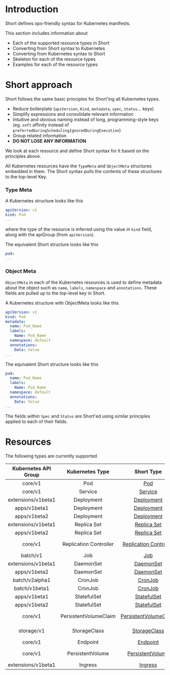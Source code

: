 # Introduction

Short defines ops-friendly syntax for Kubernetes manifests. 

This section includes information about

 - Each of the supported resource types in Short
 - Converting from Short syntax to Kubernetes
 - Converting from Kubernetes syntax to Short
 - Skeleton for each of the resource types
 - Examples for each of the resource types

# Short approach

Short follows the same basic principles for Short'ing all Kubernetes types. 

 - Reduce boilerplate (`apiVersion`, `Kind`, `metadata`, `spec`, `status`... keys)
 - Simplify expressions and consolidate relevant information
 - Intuitive and obvious naming instead of long, programming-style keys (eg. `soft` affinity instead of `preferredDuringSchedulingIgnoredDuringExecution`)
 - Group related information
 - **DO NOT LOSE ANY INFORMATION**

We look at each resource and define Short syntax for it based on the principles above.

All Kubernetes resources have the `TypeMeta` and `ObjectMeta` structures embedded in them. The Short syntax pulls the contents of these structures to the top-level Key. 

### Type Meta

A Kubernetes structure looks like this
```yaml
apiVersion: v1
kind: Pod
...
```

where the type of the resource is inferred using the value in `kind` field, along with the apiGroup (from `apiVersion`).

The equivalent Short structure looks like this
```yaml
pod: 
...
```

### Object Meta

`ObjectMeta` in each of the Kubernetes resources is used to define metadata about the object such as `name`, `labels`, `namespace` and `annotations`. These fields are pulled up to the top-level key in Short.

A Kubernetes structure with ObjectMeta looks like this
```yaml
apiVersion: v1
kind: Pod
metadata:
  name: Pod_Name
  labels: 
    Name: Pod_Name
  namespace: default
  annotations:
    Data: Value
...
```

The equivalent Short structure looks like this
```yaml
pod:
  name: Pod_Name
  labels:
    Name: Pod_Name
  namespace: default
  annotations: 
    Data: Value
...
```

The fields within `Spec` and `Status` are Short'ed using similar principles applied to each of their fields. 

# Resources

The following types are currently supported

| Kubernetes API Group | Kubernetes Type   | Short Type   | Skeleton   | Examples |
|:--------------------:|:-----------------:|:------------:|:----------:|:--------:|
| core/v1 | Pod            | [Pod](./pod.md)| [Pod Skeleton](./pod.md#skeleton)  | [Pod Examples](./pod.md#examples) |
| core/v1 | Service        | [Service](./service.md)| [Service Skeleton](./service.md#skeleton) | [Service Examples](./service.md#examples) |
| extensions/v1beta1 | Deployment | [Deployment](./deployment.md) | [Deployment Skeleton](./deployment.md#skeleton) | [Deployment Examples](./deployment.md#examples) |
| apps/v1beta1 | Deployment | [Deployment](./deployment.md) | [Deployment Skeleton](./deployment.md#skeleton) | [Deployment Examples](./deployment.md#examples) |
| apps/v1beta2 | Deployment |  [Deployment](./deployment.md) | [Deployment Skeleton](./deployment.md#skeleton) | [Deployment Examples](./deployment.md#examples) |
| extensions/v1beta1 | Replica Set | [Replica Set](./replica-set.md) | [Replica Set Skeleton](./replica-set.md#skeleton) | [Replica Set Examples](./replica-set.md#examples) |
| apps/v1beta2 | Replica Set | [Replica Set](./replica-set.md) | [Replica Set Skeleton](./replica-set.md#skeleton) | [Replica Set Examples](./replica-set.md#examples) |
| core/v1 | Replication Controller | [Replication Controller](./replication-controller.md) | [Replication Controller Skeleton](./replication-controller.md#skeleton) | [Replication Controller Examples](./replication-controller.md#examples) |
| batch/v1 | Job | [Job](./job.md) | [Job Skeleton](./job.md#skeleton) | [Job Examples](./job.md#examples) |
| extensions/v1beta1 | DaemonSet | [DaemonSet](./daemon-set.md) | [DaemonSet Skeleton](./daemon-set.md#skeleton) | [DaemonSet Examples](./daemon-set.md#examples) |
| apps/v1beta2 | DaemonSet | [DaemonSet](./daemon-set.md) | [DaemonSet Skeleton](./daemon-set.md#skeleton) | [DaemonSet Examples](./daemon-set.md#examples) |
| batch/v2alpha1 | CronJob | [CronJob](./cron-job.md) | [CronJob Skeleton](./cron-job.md#skeleton) | [CronJob Examples](./cron-job.md#examples) |
| batch/v1beta1 | CronJob | [CronJob](./cron-job.md) | [CronJob Skeleton](./cron-job.md#skeleton) | [CronJob Examples](./cron-job.md#examples) |
| apps/v1beta1 | StatefulSet | [StatefulSet](./stateful-set.md) | [StatefulSet Skeleton](./stateful-set.md#skeleton) | [StatefulSet Examples](./stateful-set.md#examples) |
| apps/v1beta2 | StatefulSet |  [StatefulSet](./stateful-set.md) | [StatefulSet Skeleton](./stateful-set.md#skeleton) | [StatefulSet Examples](./stateful-set.md#examples) |
| core/v1 | PersistentVolumeClaim | [PersistentVolumeClaim](./persistent-volume-claim.md) | [PersistentVolumeClaim Skeleton](./persistent-volume-claim.md#skeleton) | [PersistentVolumeClaim Examples](./persistent-volume-claim.md#examples) |
| storage/v1 | StorageClass | [StorageClass](./storage-class.md) | [StorageClass Skeleton](./storage-class.md#skeleton) | [StorageClass Examples](./storage-class.md#examples) |
| core/v1 | Endpoint | [Endpoint](./endpoint.md) | [Endpoint Skeleton](./endpoint.md#skeleton) | [Endpoint Examples](./endpoint.md#examples) |
| core/v1 | PersistentVolume | [PersistentVolume](./persistent-volume.md) | [PersistentVolume Skeleton](./persistent-volume.md#skeleton) | [PersistentVolume Examples](./persistent-volume.md#examples) |
| extensions/v1beta1 | Ingress | [Ingress](./ingress.md) | [Ingress Skeleton](./ingress.md#skeleton) | [Ingress Examples](./ingress.md#examples) |
